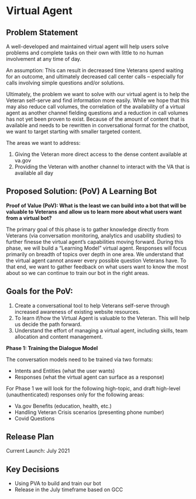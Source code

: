 # Virtual Agent

## Problem Statement

A well-developed and maintained virtual agent will help users solve problems and complete tasks on their own with little to no human involvement at any time of day. 

An assumption: This can result in decreased time Veterans spend waiting for an outcome, and ultimately decreased call center calls – especially for calls involving simple questions and/or solutions. 

Ultimately, the problem we want to solve with our virtual agent is to help the Veteran self-serve and find information more easily. While we hope that this may also reduce call volumes, the correlation of the availability of a virtual agent as another channel fielding questions and a reduction in call volumes has not yet been proven to exist. Because of the amount of content that is available and needs to be rewritten in conversational format for the chatbot, we want to target starting with smaller targeted content.

The areas we want to address:

1. Giving the Veteran more direct access to the dense content available at va.gov 
2. Providing the Veteran with another channel to interact with the VA that is available all day


## Proposed Solution: (PoV) A Learning Bot

**Proof of Value (PoV): What is the least we can build into a bot that will be valuable to Veterans and allow us to learn more about what users want from a virtual bot?**

The primary goal of this phase is to gather knowledge directly from Veterans (via conversation monitoring, analytics and usability studies) to further finesse the virtual agent’s capabilities moving forward. During this phase, we will build a “Learning Model” virtual agent. Responses will focus primarily on breadth of topics over depth in one area. We understand that the virtual agent cannot answer every possible question Veterans have. To that end, we want to gather feedback on what users want to know the most about so we can continue to train our bot in the right areas.

## Goals for the PoV:

1. Create a conversational tool to help Veterans self-serve through increased awareness of existing website resources. 
2. To learn if/how the Virtual Agent is valuable to the Veteran. This will help us decide the path forward.
3. Understand the effort of managing a virtual agent, including skills, team allocation and content management.

**Phase 1: Training the Dialogue Model**

The conversation models need to be trained via two formats:

- Intents and Entities (what the user wants)
- Responses (what the virtual agent can surface as a response)

For Phase 1 we will look for the following high-topic, and draft high-level (unauthenticated) responses only for the following areas:

- Va.gov Benefits (education, health, etc.)
- Handling Veteran Crisis scenarios (presenting phone number)
- Covid Questions











## Release Plan

Current Launch: July 2021

## Key Decisions

- Using PVA to build and train our bot
- Release in the July timeframe based on GCC














